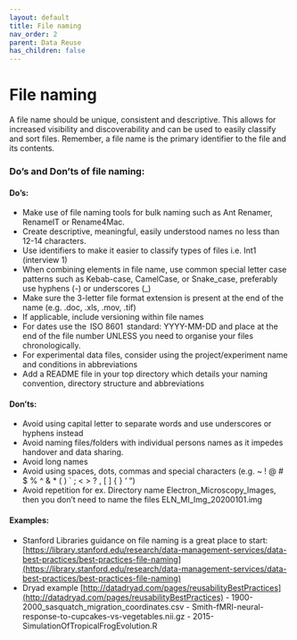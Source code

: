 ```yaml
---
layout: default
title: File naming
nav_order: 2
parent: Data Reuse
has_children: false
---
```


# File naming

A file name should be unique, consistent and descriptive. This allows for increased visibility and discoverability and can be used to easily classify and sort files. Remember, a file name is the primary identifier to the file and its contents.  
### Do’s and Don’ts of file naming:
#### Do’s: 
- Make use of file naming tools for bulk naming such as Ant Renamer, RenameIT or Rename4Mac.
- Create descriptive, meaningful, easily understood names no less than 12-14 characters. 
- Use identifiers to make it easier to classify types of files i.e. Int1 (interview 1) 
- When combining elements in file name, use common special letter case patterns such as Kebab-case, CamelCase, or Snake_case, preferably use hyphens (-) or underscores (_)
- Make sure the 3-letter file format extension is present at the end of the name (e.g. .doc, .xls, .mov, .tif)
- If applicable, include versioning within file names
- For dates use the  ISO 8601  standard: YYYY-MM-DD and place at the end of the file number UNLESS you need to organise your files chronologically. 
- For experimental data files, consider using the project/experiment name and conditions in abbreviations 
- Add a README file in your top directory which details your naming convention, directory structure and abbreviations
#### Don’ts:
- Avoid using capital letter to separate words and use underscores or hyphens instead
- Avoid naming files/folders with individual persons names as it impedes handover and data sharing. 
- Avoid long names
- Avoid using spaces, dots, commas and special characters (e.g. ~ ! @ # $ % ^ & * ( ) ` ; < > ? , [ ] { } ‘ “)
- Avoid repetition for ex. Directory name Electron_Microscopy_Images, then you don’t need to name the files ELN_MI_Img_20200101.img 

#### Examples:
- Stanford Libraries guidance on file naming is a great place to start: [https://library.stanford.edu/research/data-management-services/data-best-practices/best-practices-file-naming](https://library.stanford.edu/research/data-management-services/data-best-practices/best-practices-file-naming)
- Dryad example [http://datadryad.com/pages/reusabilityBestPractices](http://datadryad.com/pages/reusabilityBestPractices)
       - 1900-2000_sasquatch_migration_coordinates.csv
       - Smith-fMRI-neural-response-to-cupcakes-vs-vegetables.nii.gz
       - 2015-SimulationOfTropicalFrogEvolution.R
